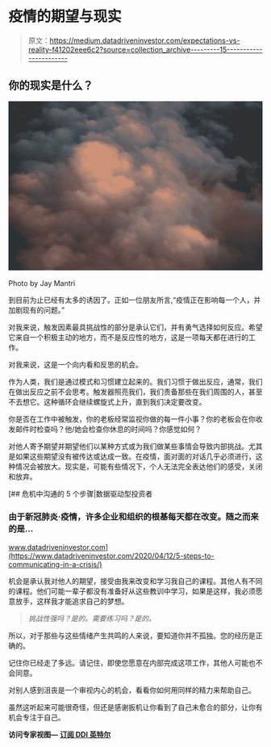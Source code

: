 # 疫情的期望与现实

> 原文：<https://medium.datadriveninvestor.com/expectations-vs-reality-f41202eee6c2?source=collection_archive---------15----------------------->

## 你的现实是什么？

![](img/91e87bf198bce45f3cbf06124cfe04e9.png)

Photo by Jay Mantri

到目前为止已经有太多的诱因了。正如一位朋友所言,“疫情正在影响每一个人，并加剧现有的问题。”

对我来说，触发因素最具挑战性的部分是承认它们，并有勇气选择如何反应。希望它来自一个积极主动的地方，而不是反应性的地方，这是一项每天都在进行的工作。

对我来说，这是一个向内看和反思的机会。

作为人类，我们是通过模式和习惯建立起来的。我们习惯于做出反应，通常，我们在做出反应之前不会思考。触发器照亮我们，我们责备那些在我们周围的人，甚至不去想它。这种循环会继续螺旋式上升，直到我们决定要改变。

你是否在工作中被触发，你的老板经常监视你做的每一件小事？你的老板会在你收发邮件时检查吗？他/她会检查你休息的时间吗？你感觉如何？

对他人寄予期望并期望他们以某种方式或为我们做某些事情会导致内部挑战。尤其是如果这些期望没有被传达或达成一致。在疫情，面对面的对话几乎必须进行，这种情况会被放大。现实是，可能有些情况下，个人无法完全表达他们的感受，关闭和放弃。

[](https://www.datadriveninvestor.com/2020/04/12/5-steps-to-communicating-in-a-crisis/) [## 危机中沟通的 5 个步骤|数据驱动型投资者

### 由于新冠肺炎·疫情，许多企业和组织的根基每天都在改变。随之而来的是…

www.datadriveninvestor.com](https://www.datadriveninvestor.com/2020/04/12/5-steps-to-communicating-in-a-crisis/) 

机会是承认我对他人的期望，接受由我来改变和学习我自己的课程。其他人有不同的课程。他们可能一辈子都没有准备好从这些教训中学习，如果是这样，我必须愿意放手，这样我才能追求自己的梦想。

> *挑战性强吗？是的。需要练习吗？是的。*

所以，对于那些与这些情绪产生共鸣的人来说，要知道你并不孤独。您的经历是正确的。

记住你已经走了多远。请记住，即使您愿意在内部完成这项工作，其他人可能也不会同意。

对别人感到沮丧是一个审视内心的机会，看看你如何用同样的精力来帮助自己。

虽然这听起来可能很奇怪，但还是感谢扳机让你看到了自己未愈合的部分，让你有机会专注于自己。

**访问专家视图—** [**订阅 DDI 英特尔**](https://datadriveninvestor.com/ddi-intel)
